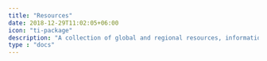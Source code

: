 ```yaml
---
title: "Resources"
date: 2018-12-29T11:02:05+06:00
icon: "ti-package"
description: "A collection of global and regional resources, information sources, online education, financial aid, etc."
type : "docs"
---
```

